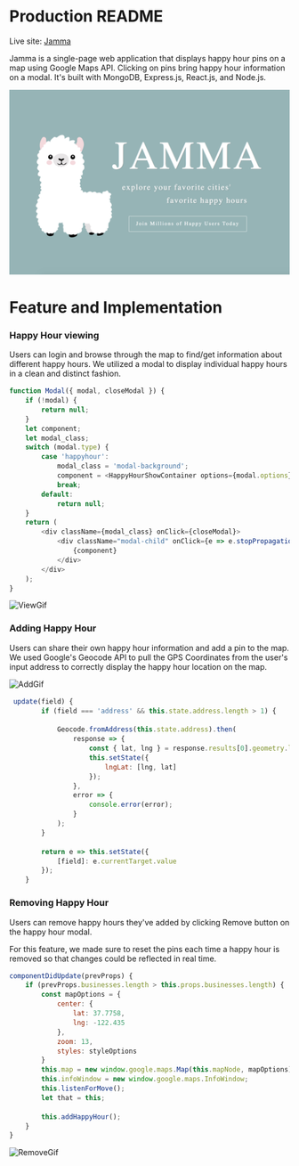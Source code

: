 # Production README

Live site: [Jamma](https://jamma-llama.herokuapp.com)

Jamma is a single-page web application that displays happy hour pins on a map using Google Maps API. Clicking on pins bring happy hour information on a modal. It's built with MongoDB, Express.js, React.js, and Node.js. 

![IntroPng](./app/assets/images/readme/jamma_homepage.png)

# Feature and Implementation
### Happy Hour viewing

Users can login and browse through the map to find/get information about different happy hours. We utilized a modal to display individual happy hours in a clean and distinct fashion. 
```javascript
function Modal({ modal, closeModal }) {
    if (!modal) {
        return null;
    }
    let component;
    let modal_class;
    switch (modal.type) {
        case 'happyhour':
            modal_class = 'modal-background';
            component = <HappyHourShowContainer options={modal.options}/>
            break;
        default:
            return null;
    }
    return (
        <div className={modal_class} onClick={closeModal}>
            <div className="modal-child" onClick={e => e.stopPropagation()}>
                {component}
            </div>
        </div>
    );
}
```
![ViewGif](./app/assets/images/readme/viewing_happyhour.gif)


### Adding Happy Hour

Users can share their own happy hour information and add a pin to the map. We used Google's Geocode API to pull the GPS Coordinates from the user's input address to correctly display the happy hour location on the map. 

![AddGif](./app/assets/images/readme/adding_happyhour.gif)
```javascript
 update(field) {
        if (field === 'address' && this.state.address.length > 1) {
            
            Geocode.fromAddress(this.state.address).then(
                response => {
                    const { lat, lng } = response.results[0].geometry.location;
                    this.setState({
                        lngLat: [lng, lat]
                    });
                },
                error => {
                    console.error(error);
                }
            );
        }

        return e => this.setState({
            [field]: e.currentTarget.value
        });
    }
```
### Removing Happy Hour

Users can remove happy hours they've added by clicking Remove button on the happy hour modal.

For this feature, we made sure to reset the pins each time a happy hour is removed so that changes could be reflected in real time.

```javascript
componentDidUpdate(prevProps) {
    if (prevProps.businesses.length > this.props.businesses.length) {
        const mapOptions = {
            center: {
                lat: 37.7758,
                lng: -122.435
            },
            zoom: 13,
            styles: styleOptions
        }
        this.map = new window.google.maps.Map(this.mapNode, mapOptions);
        this.infoWindow = new window.google.maps.InfoWindow;
        this.listenForMove();
        let that = this;

        this.addHappyHour();
    }
}
```

![RemoveGif](./app/assets/images/readme/remove_happyhour.gif)
